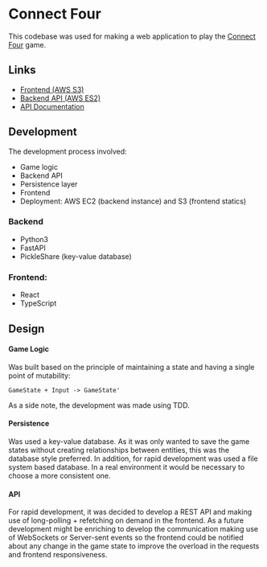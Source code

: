 # Connect Four

This codebase was used for making a web application to play the [Connect Four](https://en.wikipedia.org/wiki/Connect_Four) game.

## Links

* [Frontend (AWS S3)](http://connect-four-pepi.s3-website-us-east-1.amazonaws.com/)
* [Backend API (AWS ES2)](http://ec2-54-87-213-213.compute-1.amazonaws.com:8000)
* [API Documentation](http://ec2-54-87-213-213.compute-1.amazonaws.com:8000/docs)

## Development
The development process involved:
* Game logic
* Backend API
* Persistence layer
* Frontend
* Deployment: AWS EC2 (backend instance) and S3 (frontend statics)

### Backend
* Python3
* FastAPI
* PickleShare (key-value database)

### Frontend:
* React
* TypeScript


## Design

#### Game Logic
Was built based on the principle of maintaining a state and having a single point of mutability:

```GameState + Input -> GameState'```

As a side note, the development was made using TDD.

#### Persistence
Was used a key-value database. As it was only wanted to save the game states without creating relationships between entities, this was the database style preferred. In addition, for rapid development was used a file system based database. In a real environment it would be necessary to choose a more consistent one.

#### API
For rapid development, it was decided to develop a REST API and making use of long-polling + refetching on demand in the frontend. As a future development might be enriching to develop the communication making use of WebSockets or Server-sent events so the frontend could be notified about any change in the game state to improve the overload in the requests and frontend responsiveness.
